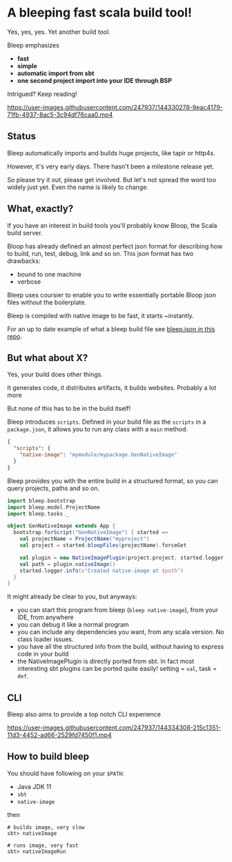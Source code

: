 # A bleeping fast scala build tool!

Yes, yes, yes. Yet another build tool. 

Bleep emphasizes 
- **fast**
- **simple**
- **automatic import from sbt**
- **one second project import into your IDE through BSP**

Intrigued? Keep reading!


https://user-images.githubusercontent.com/247937/144330278-9eac4179-71fb-4937-8ac5-3c94df76caa0.mp4


## Status

Bleep automatically imports and builds huge projects, like tapir or http4s. 

However, it's very early days. There hasn't been a milestone release yet. 

So please try it out, please get involved. But let's not spread the word too widely just yet. 
Even the name is likely to change.

## What, exactly?

If you have an interest in build tools you'll probably know Bloop, the Scala build server.

Bloop has already defined an almost perfect json format for describing how to build, run, test, debug, link and so on.
This json format has two drawbacks:
- bound to one machine
- verbose

Bleep uses coursier to enable you to write essentially portable Bloop json files without the boilerplate.

Bleep is compiled with native image to be fast, it starts ~instantly.

For an up to date example of what a bleep build file see [bleep.json in this repo](./bleep.json).

## But what about X?

Yes, your build does other things. 

It generates code, it distributes artifacts, it builds websites. Probably a lot more

But none of this has to be in the build itself!

Bleep introduces `scripts`. 
Defined in your build file as the `scripts` in a `package.json`, it allows you to run any class with a `main` method.
```json
{
  "scripts": {
    "native-image": "mymodule/mypackage.GenNativeImage"
  }
}
```

Bleep provides you with the entire build in a structured format, so you can query projects,
paths and so on.

```scala
import bleep.bootstrap
import bleep.model.ProjectName
import bleep.tasks._

object GenNativeImage extends App {
  bootstrap.forScript("GenNativeImage") { started =>
    val projectName = ProjectName("myproject")
    val project = started.bloopFiles(projectName).forceGet

    val plugin = new NativeImagePlugin(project.project, started.logger, nativeImageOptions = List("--no-fallback", "-H:+ReportExceptionStackTraces"))
    val path = plugin.nativeImage()
    started.logger.info(s"Created native-image at $path")
  }
}
```

It might already be clear to you, but anyways:

- you can start this program from bleep (`bleep native-image`), from your IDE, from anywhere
- you can debug it like a normal program
- you can include any dependencies you want, from any scala version. No class loader issues.
- you have all the structured info from the build, without having to express code in your build
- the NativeImagePlugin is directly ported from sbt. In fact most interesting sbt plugins can be ported quite easily! setting = `val`, task = `def`.

## CLI

Bleep also aims to provide a top notch CLI experience


https://user-images.githubusercontent.com/247937/144334308-215c1351-11d3-4452-ad66-2529fd7450f1.mp4



## How to build bleep

You should have following on your `$PATH`:

* Java JDK 11
* `sbt`
* `native-image`

then 
```
# builds image, very slow
sbt> nativeImage

# runs image, very fast 
sbt> nativeImageRun  
```
